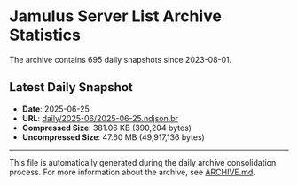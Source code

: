 # Jamulus Server List Archive Statistics

The archive contains 695 daily snapshots since 2023-08-01.

## Latest Daily Snapshot

- **Date**: 2025-06-25
- **URL**: [daily/2025-06/2025-06-25.ndjson.br](https://jamulus-archive.ap-south-1.linodeobjects.com/main/daily/2025-06/2025-06-25.ndjson.br)
- **Compressed Size**: 381.06 KB (390,204 bytes)
- **Uncompressed Size**: 47.60 MB (49,917,136 bytes)

---

This file is automatically generated during the daily archive consolidation process.
For more information about the archive, see [ARCHIVE.md](ARCHIVE.md).
